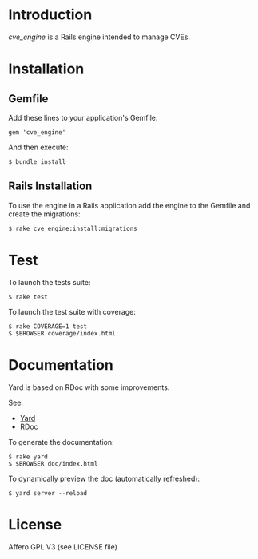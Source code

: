 # Introduction

_cve_engine_ is a Rails engine intended to manage CVEs.


# Installation

## Gemfile

Add these lines to your application's Gemfile:

    gem 'cve_engine'

And then execute:

    $ bundle install


## Rails Installation

To use the engine in a Rails application add the engine to the Gemfile and create the migrations:

    $ rake cve_engine:install:migrations


# Test

To launch the tests suite:

    $ rake test

To launch the test suite with coverage:

    $ rake COVERAGE=1 test
    $ $BROWSER coverage/index.html


# Documentation

Yard is based on RDoc with some improvements.

See:

* [Yard](https://github.com/lsegal/yard/wiki/GettingStarted)
* [RDoc](https://github.com/rdoc/rdoc)

To generate the documentation:

    $ rake yard
    $ $BROWSER doc/index.html

To dynamically preview the doc (automatically refreshed):

    $ yard server --reload


# License

Affero GPL V3 (see LICENSE file)
